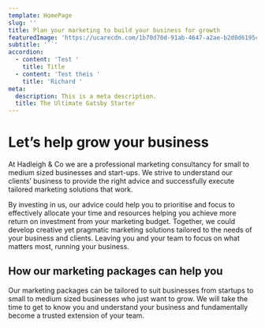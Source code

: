 ```yaml
---
template: HomePage
slug: ''
title: Plan your marketing to build your business for growth
featuredImage: 'https://ucarecdn.com/1b70d70d-91ab-4647-a2ae-b2d0d6195c39/'
subtitle: '``'
accordion:
  - content: 'Test '
    title: Title
  - content: 'Test theis '
    title: 'Richard '
meta:
  description: This is a meta description.
  title: The Ultimate Gatsby Starter
---
```

# Let’s help grow your business

At Hadleigh & Co we are a professional marketing consultancy for small to medium sized businesses and start-ups. We strive to understand our clients’ business to provide the right advice and successfully execute tailored marketing solutions that work.

By investing in us, our advice could help you to prioritise and focus to effectively allocate your time and resources helping you achieve more return on investment from your marketing budget. Together, we could develop creative yet pragmatic marketing solutions tailored to the needs of your business and clients. Leaving you and your team to focus on what matters most, running your business.

## How our marketing packages can help you

Our marketing packages can be tailored to suit businesses from startups to small to medium sized businesses who just want to grow. We will take the time to get to know you and understand your business and fundamentally become a trusted extension of your team.
